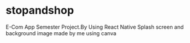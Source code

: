 # stopandshop
E-Com App Semester Project.By Using React Native 
Splash screen and background image made by me using canva
